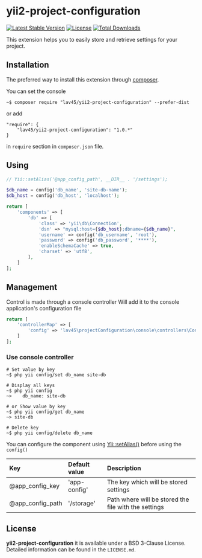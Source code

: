 yii2-project-configuration
==========================

[![Latest Stable Version](https://poser.pugx.org/lav45/yii2-project-configuration/v/stable)](https://packagist.org/packages/lav45/yii2-project-configuration)
[![License](https://poser.pugx.org/lav45/yii2-project-configuration/license)](https://packagist.org/packages/lav45/yii2-project-configuration)
[![Total Downloads](https://poser.pugx.org/lav45/yii2-project-configuration/downloads)](https://packagist.org/packages/lav45/yii2-project-configuration)

This extension helps you to easily store and retrieve settings for your project.

## Installation

The preferred way to install this extension through [composer](http://getcomposer.org/download/).

You can set the console

```
~$ composer require "lav45/yii2-project-configuration" --prefer-dist
```

or add

```
"require": {
    "lav45/yii2-project-configuration": "1.0.*"
}
```

in ```require``` section in `composer.json` file.


## Using

```php
// Yii::setAlias('@app_config_path', __DIR__ . '/settings');

$db_name = config('db_name', 'site-db-name');
$db_host = config('db_host', 'localhost');

return [
    'components' => [
        'db' => [
            'class' => 'yii\db\Connection',
            'dsn' => "mysql:host={$db_host};dbname={$db_name}",
            'username' => config('db_username', 'root'),
            'password' => config('db_password', '****'),
            'enableSchemaCache' => true,
            'charset' => 'utf8',
        ],
    ]
];
```


## Management

Control is made through a console controller
Will add it to the console application's configuration file

```php
return [
    'controllerMap' => [
        'config' => 'lav45\projectConfiguration\console\controllers\ConfigController'
    ]
];
```

### Use console controller

```
# Set value by key
~$ php yii config/set db_name site-db

# Display all keys
~$ php yii config
~>    db_name: site-db

# or Show value by key
~$ php yii config/get db_name
~> site-db

# Delete key
~$ php yii config/delete db_name
```


You can configure the component using [Yii::setAlias()](https://github.com/yiisoft/yii2/blob/2.0.12/docs/guide/concept-aliases.md#defining-aliases-) before using the `config()`

| Key              | Default value                 | Description                                          |
|:-----------------|:------------------------------|:-----------------------------------------------------|
| @app_config_key  | 'app-config'                  | The key which will be stored settings                |
| @app_config_path | '/storage'                    | Path where will be stored the file with the settings |

## License

**yii2-project-configuration** it is available under a BSD 3-Clause License. Detailed information can be found in the `LICENSE.md`.
